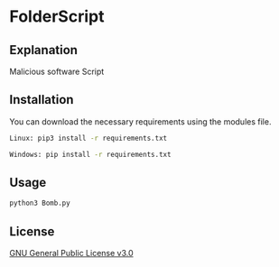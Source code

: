 # FolderScript

## Explanation

Malicious software Script

## Installation

You can download the necessary requirements using the modules file.

```bash
Linux: pip3 install -r requirements.txt
```


```bash
Windows: pip install -r requirements.txt
```

## Usage

```bash
python3 Bomb.py
```

## License
[GNU General Public License v3.0](https://www.gnu.org/licenses/gpl-3.0.html)
